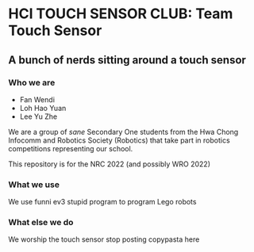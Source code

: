 # HCI TOUCH SENSOR CLUB: Team Touch Sensor
## A bunch of nerds sitting around a touch sensor
### Who we are
* Fan Wendi 
* Loh Hao Yuan
* Lee Yu Zhe

We are a group of *sane* Secondary One students from the Hwa Chong Infocomm and Robotics Society (Robotics) that take part in robotics competitions representing our school.

This repository is for the NRC 2022 (and possibly WRO 2022)

### What we use

We use funni ev3 stupid program to program Lego robots
### What else we do
We worship the touch sensor
stop posting copypasta here
